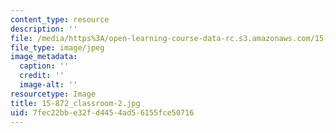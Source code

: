 ```yaml
---
content_type: resource
description: ''
file: /media/https%3A/open-learning-course-data-rc.s3.amazonaws.com/15-872-system-dynamics-ii-fall-2013/7fec22bbe32fd4454ad56155fce50716_15-872_classroom-2.jpg
file_type: image/jpeg
image_metadata:
  caption: ''
  credit: ''
  image-alt: ''
resourcetype: Image
title: 15-872_classroom-2.jpg
uid: 7fec22bb-e32f-d445-4ad5-6155fce50716
---
```

